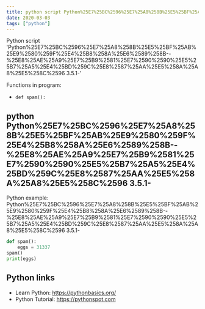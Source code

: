 ```yaml
---
title: python script Python%25E7%25BC%2596%25E7%25A8%258B%25E5%25BF%25AB%25E9%2580%259F%25E4%25B8%258A%25E6%2589%258B--%25E8%25AE%25A9%25E7%25B9%2581%25E7%2590%2590%25E5%25B7%25A5%25E4%25BD%259C%25E8%2587%25AA%25E5%258A%25A8%25E5%258C%2596 3.5.1- (snippet)
date: 2020-03-03
tags: ["python"]
---
```

Python script 'Python%25E7%25BC%2596%25E7%25A8%258B%25E5%25BF%25AB%25E9%2580%259F%25E4%25B8%258A%25E6%2589%258B--%25E8%25AE%25A9%25E7%25B9%2581%25E7%2590%2590%25E5%25B7%25A5%25E4%25BD%259C%25E8%2587%25AA%25E5%258A%25A8%25E5%258C%2596 3.5.1-'

Functions in program: 
* `def spam():`

## python Python%25E7%25BC%2596%25E7%25A8%258B%25E5%25BF%25AB%25E9%2580%259F%25E4%25B8%258A%25E6%2589%258B--%25E8%25AE%25A9%25E7%25B9%2581%25E7%2590%2590%25E5%25B7%25A5%25E4%25BD%259C%25E8%2587%25AA%25E5%258A%25A8%25E5%258C%2596 3.5.1-

Python example: Python%25E7%25BC%2596%25E7%25A8%258B%25E5%25BF%25AB%25E9%2580%259F%25E4%25B8%258A%25E6%2589%258B--%25E8%25AE%25A9%25E7%25B9%2581%25E7%2590%2590%25E5%25B7%25A5%25E4%25BD%259C%25E8%2587%25AA%25E5%258A%25A8%25E5%258C%2596 3.5.1-

```python
def spam():
    eggs = 31337
spam()
print(eggs)

```

## Python links

- Learn Python: https://pythonbasics.org/
- Python Tutorial: https://pythonspot.com
